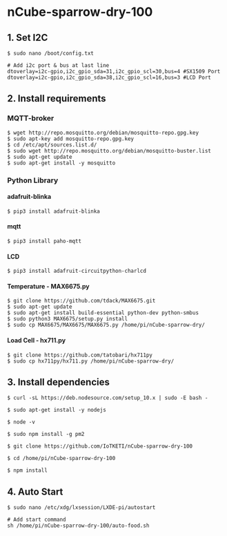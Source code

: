 # nCube-sparrow-dry-100

## 1. Set I2C
```
$ sudo nano /boot/config.txt

# Add i2c port & bus at last line
dtoverlay=i2c-gpio,i2c_gpio_sda=31,i2c_gpio_scl=30,bus=4 #SX1509 Port
dtoverlay=i2c-gpio,i2c_gpio_sda=38,i2c_gpio_scl=16,bus=3 #LCD Port
```

## 2. Install requirements

### MQTT-broker
```
$ wget http://repo.mosquitto.org/debian/mosquitto-repo.gpg.key
$ sudo apt-key add mosquitto-repo.gpg.key
$ cd /etc/apt/sources.list.d/
$ sudo wget http://repo.mosquitto.org/debian/mosquitto-buster.list 
$ sudo apt-get update
$ sudo apt-get install -y mosquitto
```
### Python Library
#### adafruit-blinka
```
$ pip3 install adafruit-blinka
```
#### mqtt
```
$ pip3 install paho-mqtt
```
#### LCD
```
$ pip3 install adafruit-circuitpython-charlcd
 ```
#### Temperature - MAX6675.py
```
$ git clone https://github.com/tdack/MAX6675.git
$ sudo apt-get update
$ sudo apt-get install build-essential python-dev python-smbus
$ sudo python3 MAX6675/setup.py install 
$ sudo cp MAX6675/MAX6675/MAX6675.py /home/pi/nCube-sparrow-dry/
```
#### Load Cell - hx711.py
```
$ git clone https://github.com/tatobari/hx711py
$ sudo cp hx711py/hx711.py /home/pi/nCube-sparrow-dry/
```
  
## 3. Install dependencies
```
$ curl -sL https://deb.nodesource.com/setup_10.x | sudo -E bash -

$ sudo apt-get install -y nodejs

$ node -v

$ sudo npm install -g pm2

$ git clone https://github.com/IoTKETI/nCube-sparrow-dry-100

$ cd /home/pi/nCube-sparrow-dry-100

$ npm install
```

## 4. Auto Start
```
$ sudo nano /etc/xdg/lxsession/LXDE-pi/autostart
```
```
# Add start command
sh /home/pi/nCube-sparrow-dry-100/auto-food.sh
```
